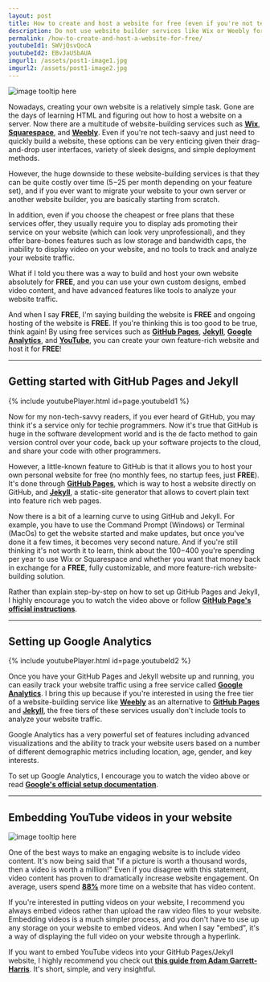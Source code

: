 ```yaml
---
layout: post
title: How to create and host a website for free (even if you're not tech-savvy)
description: Do not use website builder services like Wix or Weebly for your personal website; learn how to build and host your website for free using GitHub Pages, Jekyll, Google Analytics, and YouTube!
permalink: /how-to-create-and-host-a-website-for-free/
youtubeId1: SWVjQsvQocA
youtubeId2: EBvJaUSbAUA
imgurl1: /assets/post1-image1.jpg
imgurl2: /assets/post1-image2.jpg
---
```


![image tooltip here]({{page.imgurl1|relative_url}})

Nowadays, creating your own website is a relatively simple task. Gone are the days of learning HTML and figuring out how to host a website on a server. Now there are a multitude of website-building services such as [**Wix**](https://www.wix.com/), [**Squarespace**](https://www.squarespace.com/), and [**Weebly**](https://www.weebly.com/). Even if you're not tech-saavy and just need to quickly build a website, these options can be very enticing given their drag-and-drop user interfaces, variety of sleek designs, and simple deployment methods.

However, the huge downside to these website-building services is that they can be quite costly over time ($5-$25 per month depending on your feature set), and if you ever want to migrate your website to your own server or another website builder, you are basically starting from scratch. 

In addition, even if you choose the cheapest or free plans that these services offer, they usually require you to display ads promoting their service on your website (which can look very unprofessional), and they offer bare-bones features such as low storage and bandwidth caps, the inability to display video on your website, and no tools to track and analyze your website traffic.

What if I told you there was a way to build and host your own website absolutely for **FREE**, and you can use your own custom designs, embed video content, and have advanced features like tools to analyze your website traffic.

And when I say **FREE**, I'm saying building the website is **FREE** and ongoing hosting of the website is **FREE**. If you're thinking this is too good to be true, think again! By using free services such as [**GitHub Pages**](https://pages.github.com/), [**Jekyll**](https://jekyllrb.com/), [**Google Analytics**](https://analytics.google.com/analytics/web/), and [**YouTube**](https://www.youtube.com/), you can create your own feature-rich website and host it for **FREE**!

----

## Getting started with GitHub Pages and Jekyll

{% include youtubePlayer.html id=page.youtubeId1 %}

Now for my non-tech-savvy readers, if you ever heard of GitHub, you may think it's a service only for techie programmers. Now it's true that GitHub is huge in the software development world and is the de facto method to gain version control over your code, back up your software projects to the cloud, and share your code with other programmers. 

However, a little-known feature to GitHub is that it allows you to host your own personal website for free (no monthly fees, no startup fees, just **FREE**). It's done through [**GitHub Pages**](https://pages.github.com/), which is way to host a website directly on GitHub, and [**Jekyll**](https://jekyllrb.com/), a static-site generator that allows to covert plain text into feature rich web pages.

Now there is a bit of a learning curve to using GitHub and Jekyll. For example, you have to use the Command Prompt (Windows) or Terminal (MacOs) to get the website started and make updates, but once you've done it a few times, it becomes very second nature. And if you're still thinking it's not worth it to learn, think about the $100-$400 you're spending per year to use Wix or Squarespace and whether you want that money back in exchange for a **FREE**, fully customizable, and more feature-rich website-building solution.

Rather than explain step-by-step on how to set up GitHub Pages and Jekyll, I highly encourage you to watch the video above or follow [**GitHub Page's official instructions**](https://help.github.com/articles/setting-up-your-github-pages-site-locally-with-jekyll/).

----

## Setting up Google Analytics

{% include youtubePlayer.html id=page.youtubeId2 %}

Once you have your GitHub Pages and Jekyll website up and running, you can easily track your website traffic using a free service called [**Google Analytics**](https://analytics.google.com/analytics/web/). I bring this up because if you're interested in using the free tier of a website-building service like [**Weebly**](https://www.weebly.com/) as an alternative to [**GitHub Pages**](https://pages.github.com/) and [**Jekyll**](https://jekyllrb.com/), the free tiers of these services usually don't include tools to analyze your website traffic.

Google Analytics has a very powerful set of features including advanced visualizations and the ability to track your website users based on a number of different demographic metrics including location, age, gender, and key interests.

To set up Google Analytics, I encourage you to watch the video above or read [**Google's official setup documentation**](https://support.google.com/analytics/answer/1008015?hl=en).

---

## Embedding YouTube videos in your website

![image tooltip here]({{page.imgurl2|relative_url}})

One of the best ways to make an engaging website is to include video content. It's now being said that "if a picture is worth a thousand words, then a video is worth a million!" Even if you disagree with this statement, video content has proven to dramatically increase website engagement. On average, users spend [**88%**](http://www.sheffieldav.com/production/5-reasons-we-love-video-marketing-and-you-should-too) more time on a website that has video content.

If you're interested in putting videos on your website, I recommend you always embed videos rather than upload the raw video files to your website. Embedding videos is a much simpler process, and you don't have to use up any storage on your website to embed videos. And when I say "embed", it's a way of displaying the full video on your website through a hyperlink.

If you want to embed YouTube videos into your GitHub Pages/Jekyll website, I highly recommend you check out [**this guide from Adam Garrett-Harris**](https://adam.garrett-harris.com/how-to-easily-embed-youtube-videos-in-jekyll-sites-without-a-plugin/). It's short, simple, and very insightful.